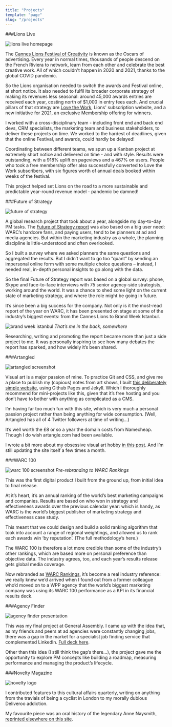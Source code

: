 ```yaml
---
title: "Projects"
template: "page"
slug: "/projects"
---
```


###Lions Live

![lions live homepage](/media/projects-lionslive-1.png)

The [Cannes Lions Festival of Creativity](https://canneslions.com) is known as the Oscars of advertising. Every year in normal times, thousands of people descend on the French Riviera to network, learn from each other and celebrate the best creative work. All of which couldn't happen in 2020 and 2021, thanks to the global COVID pandemic.

So the Lions organisation needed to switch the awards and Festival online, at short notice. It also needed to fulfil its broader corporate strategy of making its revenues less seasonal: around 45,000 awards entries are received each year, costing north of $1,000 in entry fees each. And crucial pillars of that strategy are [Love the Work](https://lovethework.com), Lions' subscription website, and a new initiative for 2021, an exclusive Membership offering for winners.

I worked with a cross-disciplinary team - including front end and back end devs, CRM specialists, the marketing team and business stakeholders, to deliver these projects on time. We worked to the hardest of deadlines, given that the online Festival, and awards, could hardly be delayed!

Coordinating between different teams, we spun up a Kanban project at extremely short notice and delivered on time - and with style. Results were outstanding, with a 918% uplift on pageviews and a 467% on users. People who took a free membership offer also successfully converted to Love the Work subscribers, with six figures worth of annual deals booked within weeks of the festival.

This project helped set Lions on the road to a more sustainable and predictable year-round revenue model - pandemic be damned!

###Future of Strategy

![future of strategy](/media/projects-fos.jpg)

A global research project that took about a year, alongside my day-to-day PM tasks. The [Future of Strategy report](/media/future-of-strategy.pdf) was also based on a big user need: WARC’s hardcore fans, and paying users, tend to be planners at ad and media agencies. But within the marketing industry as a whole, the planning discipline is little-understood and often overlooked.

So I built a survey where we asked planners the same questions and aggregated the results. But I didn’t want to go too “quant” by sending an impersonal online form with some multiple choice questions – instead, I needed real, in-depth personal insights to go along with the data.

So the final Future of Strategy report was based on a global survey: phone, Skype and face-to-face interviews with 75 senior agency-side strategists, working around the world. It was a chance to shed some light on the current state of marketing strategy, and where the role might be going in future.

It’s since been a big success for the company. Not only is it the most-read report of the year on WARC, it has been presented on stage at some of the industry’s biggest events: from the Cannes Lions to Brand Week Istanbul.

![brand week istanbul](/media/projects-fos-2.jpg)
*That’s me in the back, somewhere*

Researching, writing and promoting the report became more than just a side project to me. It was personally inspiring to see how many debates the report has sparked, and how widely it’s been shared.

###Artangled

![artangled screenshot](/media/projects-artangled-1.jpg)

Visual art is a major passion of mine. To practice Git and CSS, and give me a place to publish my (copious) notes from art shows, I built [this deliberately simple website](http://www.artangled.com), using Github Pages and Jekyll. Which I thoroughly recommend for mini-projects like this, given that it’s free hosting and you don’t have to bother with anything as complicated as a CMS.

I’m having far too much fun with this site, which is very much a personal passion project rather than being anything for wide consumption. (Well, Artangled has all of 4 Twitter followers at time of writing…)

It’s well worth the £8 or so a year the domain costs from Namecheap. Though I do wish artangle.com had been available.

I wrote a bit more about my obsessive visual art hobby [in this post](https://josephclift.com/writing/why-im-getting-artangled). And I’m still updating the site itself a few times a month.

###WARC 100

![warc 100 screenshot](/media/projects-warc100-1.jpg)
*Pre-rebranding to WARC Rankings*

This was the first digital product I built from the ground up, from initial idea to final release.

At it’s heart, it’s an annual ranking of the world’s best marketing campaigns and companies. Results are based on who won in strategy and effectiveness awards over the previous calendar year: which is handy, as WARC is the world’s biggest publisher of marketing strategy and effectiveness case study.

This meant that we could design and build a solid ranking algorithm that took into account a range of regional weightings, and allowed us to rank each awards win ‘by reputation’. (The full methodology’s here.)

The WARC 100 is therefore a lot more credible than some of the industry’s other rankings, which are based more on personal preference than objective data. The industry agrees, too, and each year’s results release gets global media coverage.

Now rebranded as [WARC Rankings](https://www.warc.com/rankings), it’s become a real industry reference: we really knew we’d arrived when I found out from a former colleague who’d moved on to a WPP agency that the world’s biggest marketing company was using its WARC 100 performance as a KPI in its financial results deck.

###Agency Finder

![agency finder presentation](/media/projects-agency-finder-1.jpg)

This was my final project at General Assembly. I came up with the idea that, as my friends and peers at ad agencies were constantly changing jobs, there was a gap in the market for a specialist job finding service that complemented LinkedIn. [Full deck here](https://www.slideshare.net/secret/JtXgtAa9Zyl32i).

Other than this idea (I still think the gap’s there…), the project gave me the opportunity to explore PM concepts like building a roadmap, measuring performance and managing the product’s lifecycle.

###Novelty Magazine

![novelty logo](/media/projects-novelty-magazine-1.jpg)

I contributed features to this cultural affairs quarterly, writing on anything from the travials of being a cyclist in London to my morally dubious Deliveroo addiction.

My favourite piece was an oral history of the legendary Anne Naysmith, [reprinted elsewhere on this site](https://josephclift.com/writing/miss-naysmith).
